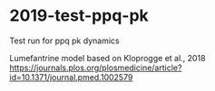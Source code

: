 # 2019-test-ppq-pk
Test run for ppq pk dynamics

Lumefantrine model based on Kloprogge et al., 2018
https://journals.plos.org/plosmedicine/article?id=10.1371/journal.pmed.1002579